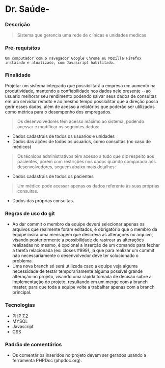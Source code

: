﻿# Dr. Saúde-
### Descrição
> Sistema que gerencia uma rede de clínicas e unidades medicas
### Pré-requisitos
```
Um computador com o navegador Google Chrome ou Mozilla Firefox instalado e atualizado, com Javascript habilitado.
```
### Finalidade
Projetar um sistema integrado que possibilitará a empresa um aumento na produtividade, mantendo a confiabilidade nos dados nele presente
--ao usuario melhorar seu rendimento podendo salvar seus dados de consultas em um servidor remoto e ao mesmo tempo possibilitar que a direção possa gerir esses dados, além de acesso a relatórios que poderão ser utilizados como métrica para o desempenho dos empregados.

> Os desenvolvedores têm acesso máximo ao sistema, podendo acessar e modificar os seguintes dados:
- Dados cadastrais de todos os usuarios e unidades
- Dados das ações de todos os usuarios, como consultas (no caso de médicos)

> Os técnicos administrativos têm acesso a tudo que diz respeito aos pacientes, porém com restrições nos dados quando comparado aos desenvolvedores, seguem abaixo mais detalhes:
- Dados cadastrais de todos os pacientes

> Um médico pode acessar apenas os dados referente às suas próprias consultas.
- Dados das próprias consultas.

### Regras de uso do git
- Ao dar commit o membro da equipe deverá selecionar apenas os arquivos que realmente foram editados, é obrigatório que o membro da equipe insira uma mensagem que descreva as alterações no arquivo, visando posteriormente a possibilidade de rastrear as alterações realizadas no mesmo, é opcional a inserção de um comando para fechar a tarefa relacionada (ex: closes #999), já que para realizar um commit não necessáriamente o desenvolvedor deve ter solucionado o problema.
- Uma nova branch só será utilizada caso a equipe veja alguma necessidade de testar temporariamente alguma possível grande alteração no projeto, visando uma rápida tomada de decisão sobre a implementação do projeto, resultando em um merge com a branch master, para que toda a equipe volte a trabalhar apenas com a branch principal.

### Tecnologias
- PHP 7.2
- MYSQL
- Javascript
- CSS

### Padrão de comentários
- Os comentários inseridos no projeto devem ser gerados usando a ferramenta PHPDoc (phpdoc.org).
